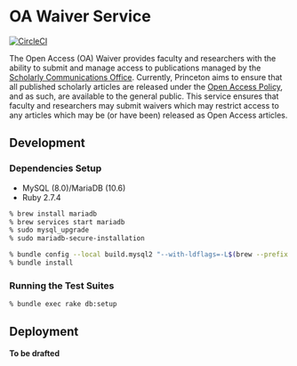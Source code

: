 # OA Waiver Service
[![CircleCI](https://circleci.com/gh/pulibrary/oawaiver.svg?style=svg)](https://circleci.com/gh/pulibrary/oawaiver)

The Open Access (OA) Waiver provides faculty and researchers with the ability to submit and manage access to publications managed by the [Scholarly Communications Office](https://library.princeton.edu/services/scholarly-communications). Currently, Princeton aims to ensure that all published scholarly articles are released under the [Open Access Policy](https://dof.princeton.edu/policies-procedure/policies/open-access), and as such, are available to the general public. This service ensures that faculty and researchers may submit waivers which may restrict access to any articles which may be (or have been) released as Open Access articles.

## Development

### Dependencies Setup

- MySQL (8.0)/MariaDB (10.6)
- Ruby 2.7.4

```bash
% brew install mariadb
% brew services start mariadb
% sudo mysql_upgrade
% sudo mariadb-secure-installation
```

```bash
% bundle config --local build.mysql2 "--with-ldflags=-L$(brew --prefix openssl)/lib"
% bundle install
```

### Running the Test Suites
```bash
% bundle exec rake db:setup
```

## Deployment
**To be drafted**
